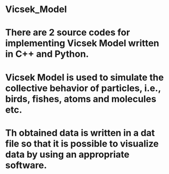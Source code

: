 # Vicsek_Model
# There are 2 source codes for implementing Vicsek Model written in C++ and Python.
# Vicsek Model is used to simulate the collective behavior of particles, i.e., birds, fishes, atoms and molecules etc.
# Th obtained data is written in a dat file so that it is possible to visualize data by using an appropriate software.
